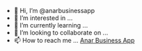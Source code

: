 - 👋 Hi, I’m @anarbusinessapp
- 👀 I’m interested in ...
- 🌱 I’m currently learning ...
- 💞️ I’m looking to collaborate on ...
- 📫 How to reach me ...
<a href="https://anar.biz">Anar Business App</a>
<!---
Anar App is India's largest B2B social networking platform that enables businesses to connect with each other online. Anar provides
platform for manufacturers, wholesalers, distributors, retailers, resellers and 70 million+ Small and Medium Businesses in India to help
them grow. Anar app as a business networking platform has over 40 Lakh products listed, 90 Lakh+ connections, 10 lakh+ downloads
and 5 lakh+ buyers and sellers network. Anar Business App is not just an online business directory but also provides technology
supported interface for buyers and sellers to connect, interact, track and store business related information. Anar App network helps
businesses to get trending quality products, excellent profit margins, best price, bulk quote, verified interactions & personalized website
along with visiting card.
Businesses are constantly looking for new connections as a growth & expansion opportunity. Buyers are looking for sellers and vice
versa to get best profit margins, latest products, excellent quality and reliable trading. When connections are not nearby business owners
either travel frequently or use phone or WhatsApp to find best association for products. This is not the end of it. Trustworthy, genuine &
reliable connection is a biggest challenge of all times. With market open to fraudsters getting scammed is no big deal. Also looking for
latest trending products of good quality is another roadblock in business growth. And if you fulfill all above earning good profit on
transactions is the ultimate goal where entire business depends. To address all these Anar Business App is changing the way business is
done online. 
--->
